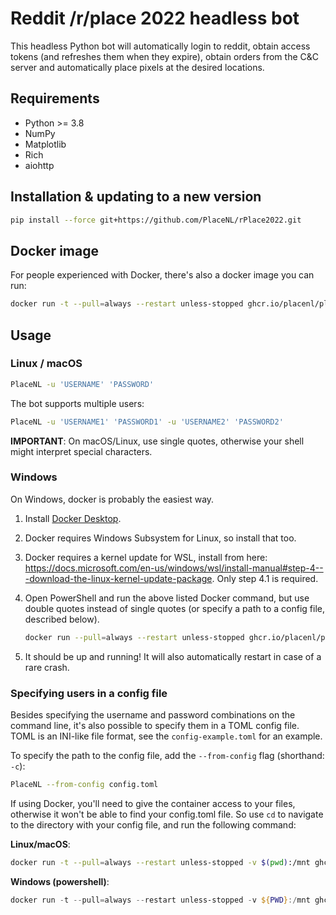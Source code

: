 # Reddit /r/place 2022 headless bot

This headless Python bot will automatically login to reddit, obtain access 
tokens (and refreshes them when they expire), obtain orders from the C&C server
and automatically place pixels at the desired locations.

## Requirements

- Python >= 3.8
- NumPy
- Matplotlib
- Rich
- aiohttp

## Installation & updating to a new version

```bash
pip install --force git+https://github.com/PlaceNL/rPlace2022.git
```

## Docker image

For people experienced with Docker, there's also a docker image you can run:

```bash
docker run -t --pull=always --restart unless-stopped ghcr.io/placenl/placenl-python -u 'USERNAME' 'PASSWORD'
```

## Usage

### Linux / macOS

```bash
PlaceNL -u 'USERNAME' 'PASSWORD'
```

The bot supports multiple users:
```bash
PlaceNL -u 'USERNAME1' 'PASSWORD1' -u 'USERNAME2' 'PASSWORD2'
```

**IMPORTANT**: On macOS/Linux, use single quotes, otherwise your shell might 
interpret special characters. 

### Windows

On Windows, docker is probably the easiest way. 

1. Install [Docker Desktop](https://docs.docker.com/desktop/windows/install/).
2. Docker requires Windows Subsystem for Linux, so install that too.
3. Docker requires a kernel update for WSL, install from here: 
   https://docs.microsoft.com/en-us/windows/wsl/install-manual#step-4---download-the-linux-kernel-update-package.
   Only step 4.1 is required.
4. Open PowerShell and run the above listed Docker command, but use double quotes instead of 
   single quotes (or specify a path to a config file, described below).
   
   ```bash
   docker run --pull=always --restart unless-stopped ghcr.io/placenl/placenl-python -u "USERNAME" "PASSWORD"
   ```
5. It should be up and running! It will also automatically restart in case of a rare crash.

### Specifying users in a config file

Besides specifying the username and password combinations on the command line, it's also possible to specify them
in a TOML config file. TOML is an INI-like file format, see the `config-example.toml` for an example.

To specify the path to the config file, add the `--from-config` flag (shorthand: `-c`):

```bash
PlaceNL --from-config config.toml
```

If using Docker, you'll need to give the container access to your files, otherwise it won't be able to find your 
config.toml file. So use `cd` to navigate to the directory with your config file, and run the following command:

**Linux/macOS**:

```bash
docker run -t --pull=always --restart unless-stopped -v $(pwd):/mnt ghcr.io/placenl/placenl-python -c /mnt/config.toml
```

**Windows (powershell)**:

```powershell
docker run -t --pull=always --restart unless-stopped -v ${PWD}:/mnt ghcr.io/placenl/placenl-python -c /mnt/config.toml
```
